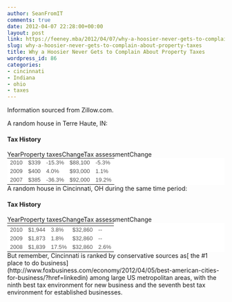 ```yaml
---
author: SeanFromIT
comments: true
date: 2012-04-07 22:28:00+00:00
layout: post
link: https://feeney.mba/2012/04/07/why-a-hoosier-never-gets-to-complain-about-property-taxes/
slug: why-a-hoosier-never-gets-to-complain-about-property-taxes
title: Why a Hoosier Never Gets to Complain About Property Taxes
wordpress_id: 86
categories:
- cincinnati
- Indiana
- ohio
- taxes
---
```


Information sourced from Zillow.com.  
  
A random house in Terre Haute, IN:  
  


####  Tax History   


<table style="background-color: white;border-collapse: collapse;color: #555555;font-family: Arial, Verdana, sans-serif;font-size: 13px;margin-bottom: 0px;margin-left: 0px;margin-right: 0px;margin-top: 0px;padding-bottom: 0px;padding-left: 0px;padding-right: 0px;padding-top: 0px;text-align: left" ><tr style="margin-bottom: 0px;margin-left: 0px;margin-right: 0px;margin-top: 0px;padding-bottom: 0px;padding-left: 0px;padding-right: 0px;padding-top: 0px" >YearProperty taxesChangeTax assessmentChange</tr><tbody style="margin-bottom: 0px;margin-left: 0px;margin-right: 0px;margin-top: 0px;padding-bottom: 0px;padding-left: 0px;padding-right: 0px;padding-top: 0px" ><tr style="margin-bottom: 0px;margin-left: 0px;margin-right: 0px;margin-top: 0px;padding-bottom: 0px;padding-left: 0px;padding-right: 0px;padding-top: 0px" >
<td >2010
</td>
<td >$339
</td>
<td >-15.3%
</td>
<td >$88,100
</td>
<td >-5.3%
</td></tr><tr style="margin-bottom: 0px;margin-left: 0px;margin-right: 0px;margin-top: 0px;padding-bottom: 0px;padding-left: 0px;padding-right: 0px;padding-top: 0px" >
<td >2009
</td>
<td >$400
</td>
<td >4.0%
</td>
<td >$93,000
</td>
<td >1.1%
</td></tr><tr style="margin-bottom: 0px;margin-left: 0px;margin-right: 0px;margin-top: 0px;padding-bottom: 0px;padding-left: 0px;padding-right: 0px;padding-top: 0px" >
<td >2007
</td>
<td >$385
</td>
<td >-36.3%
</td>
<td >$92,000
</td>
<td >19.2%
</td></tr></tbody></table>  
A random house in Cincinnati, OH during the same time period:  
  


####  Tax History   


<table style="background-color: white;border-collapse: collapse;color: #555555;font-family: Arial, Verdana, sans-serif;font-size: 13px;margin-bottom: 0px;margin-left: 0px;margin-right: 0px;margin-top: 0px;padding-bottom: 0px;padding-left: 0px;padding-right: 0px;padding-top: 0px;text-align: left" ><tr style="margin-bottom: 0px;margin-left: 0px;margin-right: 0px;margin-top: 0px;padding-bottom: 0px;padding-left: 0px;padding-right: 0px;padding-top: 0px" >YearProperty taxesChangeTax assessmentChange</tr><tr style="margin-bottom: 0px;margin-left: 0px;margin-right: 0px;margin-top: 0px;padding-bottom: 0px;padding-left: 0px;padding-right: 0px;padding-top: 0px" >
<td colspan="5" >
</td></tr><tbody style="margin-bottom: 0px;margin-left: 0px;margin-right: 0px;margin-top: 0px;padding-bottom: 0px;padding-left: 0px;padding-right: 0px;padding-top: 0px" ><tr style="margin-bottom: 0px;margin-left: 0px;margin-right: 0px;margin-top: 0px;padding-bottom: 0px;padding-left: 0px;padding-right: 0px;padding-top: 0px" >
<td >2010
</td>
<td >$1,944
</td>
<td >3.8%
</td>
<td >$32,860
</td>
<td >--
</td></tr><tr style="margin-bottom: 0px;margin-left: 0px;margin-right: 0px;margin-top: 0px;padding-bottom: 0px;padding-left: 0px;padding-right: 0px;padding-top: 0px" >
<td >2009
</td>
<td >$1,873
</td>
<td >1.8%
</td>
<td >$32,860
</td>
<td >--
</td></tr><tr style="margin-bottom: 0px;margin-left: 0px;margin-right: 0px;margin-top: 0px;padding-bottom: 0px;padding-left: 0px;padding-right: 0px;padding-top: 0px" >
<td >2008
</td>
<td >$1,839
</td>
<td >17.5%
</td>
<td >$32,860
</td>
<td >2.6%
</td></tr></tbody></table>  
But remember, Cincinnati is ranked by conservative sources as[ the #1 place to do business](http://www.foxbusiness.com/economy/2012/04/05/best-american-cities-for-business/?href=linkedin) among large US metropolitan areas, with the ninth best tax environment for new business and the seventh best tax environment for established businesses.

